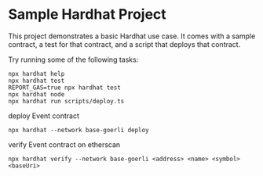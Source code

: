 # Sample Hardhat Project

This project demonstrates a basic Hardhat use case. It comes with a sample contract, a test for that contract, and a script that deploys that contract.

Try running some of the following tasks:

```shell
npx hardhat help
npx hardhat test
REPORT_GAS=true npx hardhat test
npx hardhat node
npx hardhat run scripts/deploy.ts
```

deploy Event contract
```shell
npx hardhat --network base-goerli deploy
```

verify Event contract on etherscan
```shell
npx hardhat verify --network base-goerli <address> <name> <symbol> <baseUri>
```